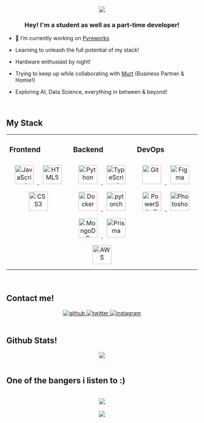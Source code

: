 <div align="center">
<img src="https://i.ibb.co/mDp37f5/Slide-16-9-5.png" align="center" height="" width="" />
</div>  


### <div align="center">Hey! I'm a student as well as a part-time developer!</div>  
  

- 🔭 I’m currently working on [Pyreworks](https://github.com/Murt-Awh/pyreworker)  
  

- Learning to unleash the full potential of my stack!  
  

- Hardware enthusiast by night!  
  

- Trying to keep up while collaborating with [Murt](https://github.com/Murt-Awh) (Business Partner & Homie!)  
  
 
- Exploring AI, Data Science, everything in between & beyond!

<br/>  


## My Stack
<table><tr><td valign="top" width="33%">



### Frontend  
<div align="center">  

<a href="https://github.com/Sam-Awh/" target="_blank">
<img style="margin: 10px" src="https://profilinator.rishav.dev/skills-assets/javascript-original.svg" alt="JavaScript" height="50" />  
</a>

<a href="https://github.com/Sam-Awh/" target="_blank">
<img style="margin: 10px" src="https://profilinator.rishav.dev/skills-assets/html5-original-wordmark.svg" alt="HTML5" height="50" />  
</a>

<a href="https://github.com/Sam-Awh/" target="_blank">
<img style="margin: 10px" src="https://profilinator.rishav.dev/skills-assets/css3-original-wordmark.svg" alt="CSS3" height="50" />  
</a>

</div>

</td><td valign="top" width="33%">



### Backend  
<div align="center">  

<a href="https://github.com/Sam-Awh/" target="_blank">
<img style="margin: 10px" src="https://profilinator.rishav.dev/skills-assets/python-original.svg" alt="Python" height="50" />  
</a>

<a href="https://github.com/Sam-Awh/" target="_blank">
<img style="margin: 10px" src="https://profilinator.rishav.dev/skills-assets/typescript-original.svg" alt="TypeScript" height="50" />  
</a>

<a href="https://github.com/Sam-Awh/" target="_blank">
<img style="margin: 10px" src="https://profilinator.rishav.dev/skills-assets/docker-original-wordmark.svg" alt="Docker" height="50" />  
</a>

<a href="https://github.com/Sam-Awh/" target="_blank">
<img style="margin: 10px" src="https://profilinator.rishav.dev/skills-assets/pytorch-icon.svg" alt="pytorch" height="50" />  
</a>

<a href="https://github.com/Sam-Awh/" target="_blank">
<img style="margin: 10px" src="https://profilinator.rishav.dev/skills-assets/mongodb-original-wordmark.svg" alt="MongoDB" height="50" />  
</a>

<a href="https://github.com/Sam-Awh/" target="_blank">
<img style="margin: 10px" src="https://profilinator.rishav.dev/skills-assets/prisma.png" alt="Prisma" height="50" />  
</a>

<a href="https://github.com/Sam-Awh/" target="_blank">
<img style="margin: 10px" src="https://profilinator.rishav.dev/skills-assets/amazonwebservices-original-wordmark.svg" alt="AWS" height="50" />  
</a>

</div>

</td><td valign="top" width="33%">



### DevOps  
<div align="center"> 

<a href="https://github.com/Sam-Awh/" target="_blank">
<img style="margin: 10px" src="https://profilinator.rishav.dev/skills-assets/git-scm-icon.svg" alt="Git" height="50" />  
</a>

<a href="https://github.com/Sam-Awh/" target="_blank">
<img style="margin: 10px" src="https://profilinator.rishav.dev/skills-assets/figma-icon.svg" alt="Figma" height="50" />  
</a>

<a href="https://github.com/Sam-Awh/" target="_blank">
<img style="margin: 10px" src="https://profilinator.rishav.dev/skills-assets/powershell.png" alt="PowerShell" height="50" />  
</a>

<a href="https://github.com/Sam-Awh/" target="_blank">
<img style="margin: 10px" src="https://profilinator.rishav.dev/skills-assets/photoshop-plain.svg" alt="Photoshop" height="50" />  
</a>

</div>

</td></tr></table>  

<br/>  


## Contact me!
<div align="center">
<a href="https://github.com/Sam-Awh/" target="_blank">
<img src=https://img.shields.io/badge/github-%2324292e.svg?&style=for-the-badge&logo=github&logoColor=white alt=github style="margin-bottom: 5px;" />
</a>
<a href="https://twitter.com/69bigblackfoot1" target="_blank">
<img src=https://img.shields.io/badge/twitter-%2300acee.svg?&style=for-the-badge&logo=twitter&logoColor=white alt=twitter style="margin-bottom: 5px;" />
</a>
<a href="https://instagram.com/69blackfootman" target="_blank">
<img src=https://img.shields.io/badge/instagram-%23000000.svg?&style=for-the-badge&logo=instagram&logoColor=white alt=instagram style="margin-bottom: 5px;" />
</a>
</div>  
  

<br/>  


## Github Stats!
<div align="center">
<a href="https://github.com/Sam-Awh/" target="_blank">
<img src="https://github-readme-stats.vercel.app/api?username=Sam-Awh&show_icons=true&count_private=true&hide_border=true" align="center" /></div>  
</a>

<br/>  


## One of the bangers i listen to :)

<br/>  

<div align="center">
<a href="https://open.spotify.com/user/c929limzd97u60pyr9hur65m0" target="_blank">
<img src="https://spotify-github-profile.vercel.app/api/view?uid=c929limzd97u60pyr9hur65m0&cover_image=true&theme=default&bar_color=da76fe" /></div>  
</a>

<br/>  

<div align="center">
<a href="https://github.com/Sam-Awh/" target="_blank">
<img src="https://komarev.com/ghpvc/?username=bigblackfootman&&style=flat-square" align="center" />
</a>

</div>  
  

<br/>  

<br />
